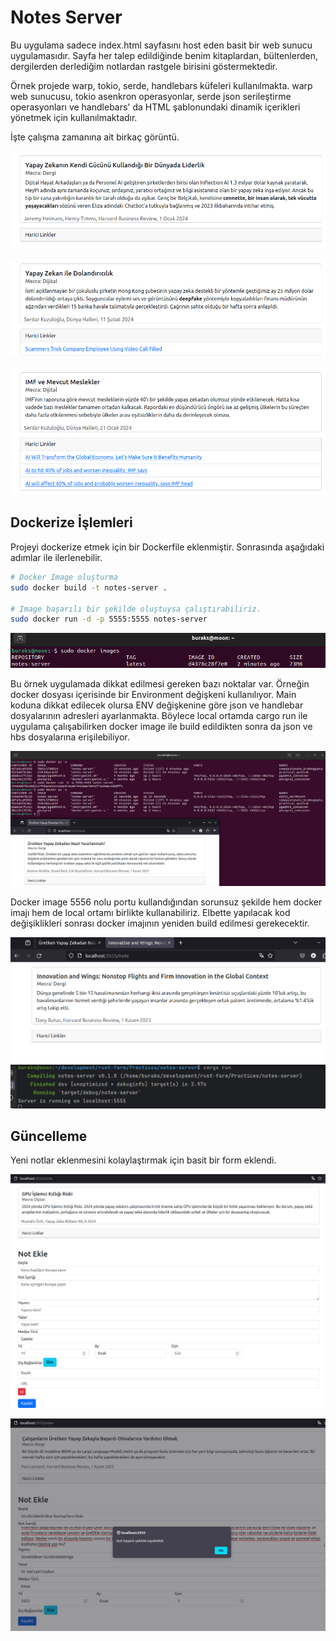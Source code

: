 # Notes Server

Bu uygulama sadece index.html sayfasını host eden basit bir web sunucu uygulamasıdır. Sayfa her talep edildiğinde benim kitaplardan, bültenlerden, dergilerden derlediğim notlardan rastgele birisini göstermektedir. 

Örnek projede warp, tokio, serde, handlebars küfeleri kullanılmakta. warp web sunucusu, tokio asenkron operasyonlar, serde json serileştirme operasyonları ve handlebars' da HTML şablonundaki dinamik içerikleri yönetmek için kullanılmaktadır.

İşte çalışma zamanına ait birkaç görüntü.

![Çalışma zamanı - 1](../images/notes_server_01.png)

![Çalışma zamanı - 2](../images/notes_server_02.png)

![Çalışma zamanı - 3](../images/notes_server_03.png)

## Dockerize İşlemleri

Projeyi dockerize etmek için bir Dockerfile eklenmiştir. Sonrasında aşağıdaki adımlar ile ilerlenebilir.

```bash
# Docker Image oluşturma
sudo docker build -t notes-server .

# Image başarılı bir şekilde oluştuysa çalıştırabiliriz.
sudo docker run -d -p 5555:5555 notes-server
```

![Docker Image görüntüsü](../images/notes_server_04.png)

Bu örnek uygulamada dikkat edilmesi gereken bazı noktalar var. Örneğin docker dosyası içerisinde bir Environment değişkeni kullanılıyor. Main koduna dikkat edilecek olursa ENV değişkenine göre json ve handlebar dosyalarının adresleri ayarlanmakta. Böylece local ortamda cargo run ile uygulama çalışabilirken docker image ile build edildikten sonra da json ve hbs dosyalarına erişilebiliyor.

![Docker Image çalışma zamanı](../images/notes_server_05.png)

Docker image 5556 nolu portu kullandığından sorunsuz şekilde hem docker imajı hem de local ortamı birlikte kullanabiliriz. Elbette yapılacak kod değişiklikleri sonrası docker imajının yeniden build edilmesi gerekecektir.

![Local çalışma zamanı görüntüsü](../images/notes_server_06.png)

## Güncelleme

Yeni notlar eklenmesini kolaylaştırmak için basit bir form eklendi.

![Yeni not ekleme formu](../images/notes_server_07.png)

![Yeni not ekleme işlemi başarılı olduğunda](../images/notes_server_08.png)
